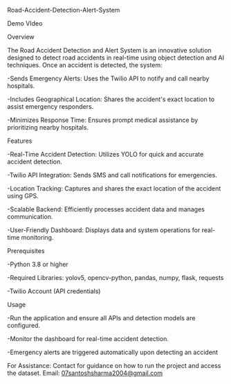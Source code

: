 Road-Accident-Detection-Alert-System

Demo VIdeo

Overview

The Road Accident Detection and Alert System is an innovative solution designed to detect road accidents in real-time using object detection and AI techniques. Once an accident is detected, the system:

-Sends Emergency Alerts: Uses the Twilio API to notify and call nearby hospitals.

-Includes Geographical Location: Shares the accident's exact location to assist emergency responders.

-Minimizes Response Time: Ensures prompt medical assistance by prioritizing nearby hospitals.

Features

-Real-Time Accident Detection: Utilizes YOLO for quick and accurate accident detection.

-Twilio API Integration: Sends SMS and call notifications for emergencies.

-Location Tracking: Captures and shares the exact location of the accident using GPS.

-Scalable Backend: Efficiently processes accident data and manages communication.

-User-Friendly Dashboard: Displays data and system operations for real-time monitoring.


Prerequisites

-Python 3.8 or higher

-Required Libraries: yolov5, opencv-python, pandas, numpy, flask, requests

-Twilio Account (API credentials)


Usage

-Run the application and ensure all APIs and detection models are configured.

-Monitor the dashboard for real-time accident detection.

-Emergency alerts are triggered automatically upon detecting an accident
 

For Assistance: Contact for guidance on how to run the project and access the dataset.
Email: 07santoshsharma2004@gmail.com
